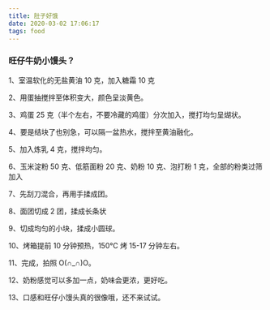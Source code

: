 ```yaml
---
title: 肚子好饿
date: 2020-03-02 17:06:17
tags: food
---
```


### 旺仔牛奶小馒头？

1、室温软化的无盐黄油 10 克，加入糖霜 10 克

2、用蛋抽搅拌至体积变大，颜色呈淡黄色。

3、鸡蛋 25 克（半个左右，不要冷藏的鸡蛋）分次加入，搅打均匀呈煳状。

4、要是结块了也别急，可以隔一盆热水，搅拌至黄油融化。

5、加入炼乳 4 克，搅拌均匀。

6、玉米淀粉 50 克、低筋面粉 20 克、奶粉 10 克、泡打粉 1 克，全部的粉类过筛加入

7、先刮刀混合，再用手揉成团。

8、面团切成 2 团，揉成长条状

9、切成均匀的小块，揉成小圆球。

10、烤箱提前 10 分钟预热，150℃ 烤 15-17 分钟左右。

11、完成，拍照 O(∩_∩)O。

12、奶粉感觉可以多加一点，奶味会更浓，更好吃。

13、口感和旺仔小馒头真的很像哦，还不来试试。
